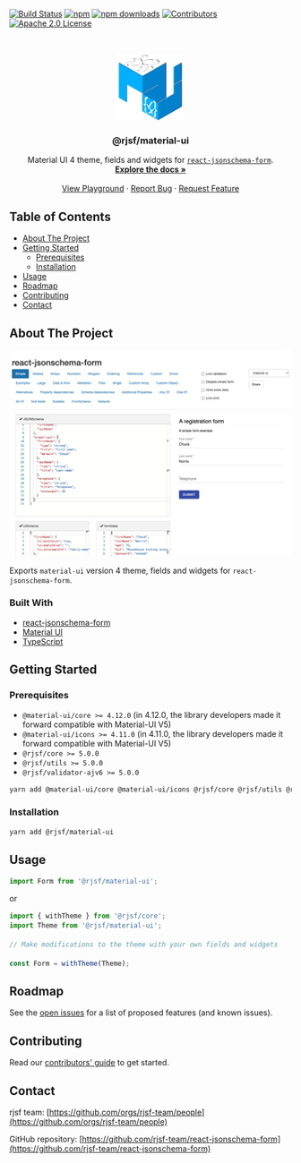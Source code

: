 [![Build Status][build-shield]][build-url]
[![npm][npm-shield]][npm-url]
[![npm downloads][npm-dl-shield]][npm-dl-url]
[![Contributors][contributors-shield]][contributors-url]
[![Apache 2.0 License][license-shield]][license-url]

<!-- PROJECT LOGO -->
<br />
<p align="center">
  <a href="https://github.com/rjsf-team/react-jsonschema-form">
    <img src="https://raw.githubusercontent.com/rjsf-team/react-jsonschema-form/59a8206e148474bea854bbb004f624143fbcbac8/packages/material-ui/logo.png" alt="Logo" width="120" height="120">
  </a>

  <h3 align="center">@rjsf/material-ui</h3>

  <p align="center">
  Material UI 4 theme, fields and widgets for <a href="https://github.com/rjsf-team/react-jsonschema-form/"><code>react-jsonschema-form</code></a>.
    <br />
    <a href="https://react-jsonschema-form.readthedocs.io/en/latest/"><strong>Explore the docs »</strong></a>
    <br />
    <br />
    <a href="https://rjsf-team.github.io/react-jsonschema-form/">View Playground</a>
    ·
    <a href="https://github.com/rjsf-team/react-jsonschema-form/issues">Report Bug</a>
    ·
    <a href="https://github.com/rjsf-team/react-jsonschema-form/issues">Request Feature</a>
  </p>
</p>

<!-- TABLE OF CONTENTS -->

## Table of Contents

- [About The Project](#about-the-project)
- [Getting Started](#getting-started)
  - [Prerequisites](#prerequisites)
  - [Installation](#installation)
- [Usage](#usage)
- [Roadmap](#roadmap)
- [Contributing](#contributing)
- [Contact](#contact)

<!-- ABOUT THE PROJECT -->

## About The Project

[![@rjsf/material-ui Screen Shot][product-screenshot]](https://rjsf-team.github.io/@rjsf/material-ui)

Exports `material-ui` version 4 theme, fields and widgets for `react-jsonschema-form`.

### Built With

- [react-jsonschema-form](https://github.com/rjsf-team/react-jsonschema-form/)
- [Material UI](https://material-ui.com/)
- [TypeScript](https://www.typescriptlang.org/)

<!-- GETTING STARTED -->

## Getting Started

### Prerequisites

- `@material-ui/core >= 4.12.0` (in 4.12.0, the library developers made it forward compatible with Material-UI V5)
- `@material-ui/icons >= 4.11.0` (in 4.11.0, the library developers made it forward compatible with Material-UI V5)
- `@rjsf/core >= 5.0.0`
- `@rjsf/utils >= 5.0.0`
- `@rjsf/validator-ajv6 >= 5.0.0`

```bash
yarn add @material-ui/core @material-ui/icons @rjsf/core @rjsf/utils @rjsf/validator-ajv6
```

### Installation

```bash
yarn add @rjsf/material-ui
```

<!-- USAGE EXAMPLES -->

## Usage

```js
import Form from '@rjsf/material-ui';
```

or

```js
import { withTheme } from '@rjsf/core';
import Theme from '@rjsf/material-ui';

// Make modifications to the theme with your own fields and widgets

const Form = withTheme(Theme);
```

<!-- ROADMAP -->

## Roadmap

See the [open issues](https://github.com/rjsf-team/react-jsonschema-form/issues) for a list of proposed features (and known issues).

<!-- CONTRIBUTING -->

## Contributing

Read our [contributors' guide](https://react-jsonschema-form.readthedocs.io/en/latest/contributing/) to get started.

<!-- CONTACT -->

## Contact

rjsf team: [https://github.com/orgs/rjsf-team/people](https://github.com/orgs/rjsf-team/people)

GitHub repository: [https://github.com/rjsf-team/react-jsonschema-form](https://github.com/rjsf-team/react-jsonschema-form)

<!-- MARKDOWN LINKS & IMAGES -->
<!-- https://www.markdownguide.org/basic-syntax/#reference-style-links -->

[build-shield]: https://github.com/rjsf-team/react-jsonschema-form/workflows/CI/badge.svg
[build-url]: https://github.com/rjsf-team/react-jsonschema-form/actions
[contributors-shield]: https://img.shields.io/github/contributors/rjsf-team/react-jsonschema-form.svg
[contributors-url]: https://github.com/rjsf-team/react-jsonschema-form/graphs/contributors
[license-shield]: https://img.shields.io/badge/license-Apache%202.0-blue.svg?style=flat-square
[license-url]: https://choosealicense.com/licenses/apache-2.0/
[npm-shield]: https://img.shields.io/npm/v/@rjsf/material-ui/latest.svg?style=flat-square
[npm-url]: https://www.npmjs.com/package/@rjsf/material-ui
[npm-dl-shield]: https://img.shields.io/npm/dm/@rjsf/material-ui.svg?style=flat-square
[npm-dl-url]: https://www.npmjs.com/package/@rjsf/material-ui
[product-screenshot]: https://raw.githubusercontent.com/rjsf-team/react-jsonschema-form/e2e1181d1020f18cad0c80c661ddae28edb9794e/packages/material-ui/screenshot.png
